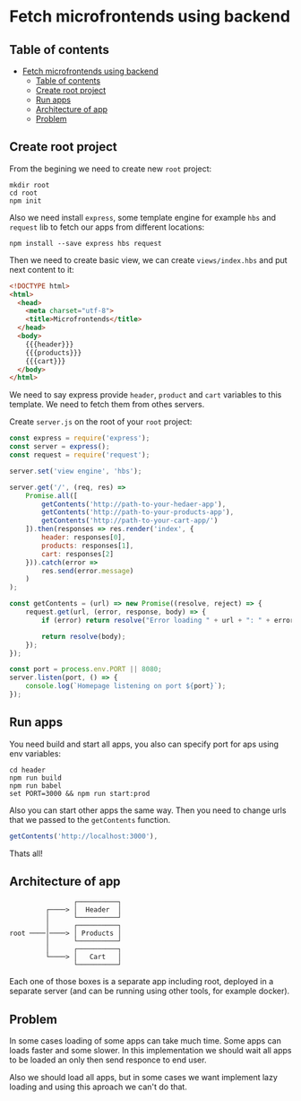 # Fetch microfrontends using backend

## Table of contents

- [Fetch microfrontends using backend](#fetch-microfrontends-using-backend)
  - [Table of contents](#table-of-contents)
  - [Create root project](#create-root-project)
  - [Run apps](#run-apps)
  - [Architecture of app](#architecture-of-app)
  - [Problem](#problem)

## Create root project

From the begining we need to create new `root` project:

    mkdir root
    cd root
    npm init

Also we need install `express`, some template engine for example `hbs` and `request` lib to fetch our apps from different locations:

    npm install --save express hbs request

Then we need to create basic view, we can create `views/index.hbs` and put next content to it:

``` html
<!DOCTYPE html>
<html>
  <head>
    <meta charset="utf-8">
    <title>Microfrontends</title>
  </head>
  <body>
    {{{header}}}
    {{{products}}}
    {{{cart}}}
  </body>
</html>
```

We need to say express provide `header`, `product` and `cart` variables to this template. We need to fetch them from othes servers.

Create `server.js` on the root of your `root` project:

```js
const express = require('express');
const server = express();
const request = require('request');

server.set('view engine', 'hbs');

server.get('/', (req, res) =>
    Promise.all([
        getContents('http://path-to-your-hedaer-app'),
        getContents('http://path-to-your-products-app'),
        getContents('http://path-to-your-cart-app/')
    ]).then(responses => res.render('index', {
        header: responses[0],
        products: responses[1],
        cart: responses[2]
    })).catch(error =>
        res.send(error.message)
    )
);

const getContents = (url) => new Promise((resolve, reject) => {
    request.get(url, (error, response, body) => {
        if (error) return resolve("Error loading " + url + ": " + error.message);

        return resolve(body);
    });
});

const port = process.env.PORT || 8080;
server.listen(port, () => {
    console.log(`Homepage listening on port ${port}`);
});
```

## Run apps

You need build and start all apps, you also can specify port for aps using env variables:

    cd header
    npm run build
    npm run babel
    set PORT=3000 && npm run start:prod

Also you can start other apps the same way. Then you need to change urls that we passed to the `getContents` function.

``` js
getContents('http://localhost:3000'),
```

Thats all!

## Architecture of app

                    ┌──────────┐
             ┌────> │  Header  │
             │      └──────────┘
             │      ┌──────────┐
    root ────│────> │ Products │
             │      └──────────┘
             │      ┌──────────┐
             └────> │   Cart   │
                    └──────────┘

Each one of those boxes is a separate app including root, deployed in a separate server (and can be running using other tools, for example docker).

## Problem

In some cases loading of some apps can take much time. Some apps can loads faster and some slower. In this implementation we should wait all apps to be loaded an only then send responce to end user.

Also we should load all apps, but in some cases we want implement lazy loading and using this aproach we can't do that.